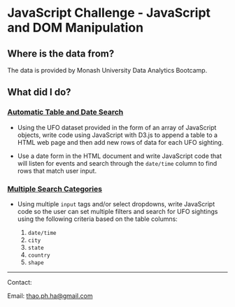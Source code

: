 # JavaScript Challenge - JavaScript and DOM Manipulation

## Where is the data from?

The data is provided by Monash University Data Analytics Bootcamp.

## What did I do?

### [Automatic Table and Date Search](UFO-level-1)

* Using the UFO dataset provided in the form of an array of JavaScript objects, write code using JavaScript with D3.js to append a table to a HTML web page and then add new rows of data for each UFO sighting.

* Use a date form in the HTML document and write JavaScript code that will listen for events and search through the `date/time` column to find rows that match user input.

### [Multiple Search Categories](UFO-level-2)

* Using multiple `input` tags and/or select dropdowns, write JavaScript code so the user can set multiple filters and search for UFO sightings using the following criteria based on the table columns:

  1. `date/time`
  2. `city`
  3. `state`
  4. `country`
  5. `shape`

---
Contact:

Email: thao.ph.ha@gmail.com

